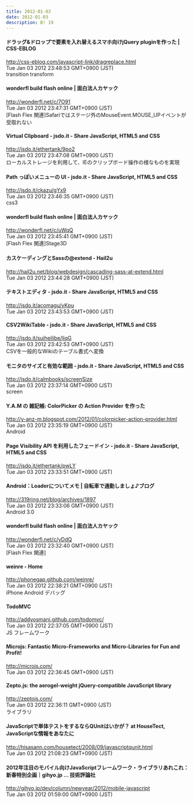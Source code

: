 ```yaml
---
title: 2012-01-03
date: 2012-01-03
description: B! 19
---
```


#### ドラッグ&ドロップで要素を入れ替えるスマホ向けjQuery pluginを作った | CSS-EBLOG
http://css-eblog.com/javascript-link/dragreplace.html<br>
Tue Jan 03 2012 23:48:53 GMT+0900 (JST)<br>
transition transform


#### wonderfl build flash online | 面白法人カヤック
http://wonderfl.net/c/7O91<br>
Tue Jan 03 2012 23:47:31 GMT+0900 (JST)<br>
[Flash Flex 関連]Safariではステージ外のMouseEvent.MOUSE_UPイベントが受取れない


#### Virtual Clipboard - jsdo.it - Share JavaScript, HTML5 and CSS
http://jsdo.it/ethertank/9po2<br>
Tue Jan 03 2012 23:47:08 GMT+0900 (JST)<br>
ローカルストレージを利用して、IEのクリップボード操作の様なものを実現


#### Path っぽいメニューの UI - jsdo.it - Share JavaScript, HTML5 and CSS
http://jsdo.it/ckazu/gYx9<br>
Tue Jan 03 2012 23:46:35 GMT+0900 (JST)<br>
css3


#### wonderfl build flash online | 面白法人カヤック
http://wonderfl.net/c/uWqQ<br>
Tue Jan 03 2012 23:45:41 GMT+0900 (JST)<br>
[Flash Flex 関連]Stage3D


#### カスケーディングとSassの@extend - Hail2u
http://hail2u.net/blog/webdesign/cascading-sass-at-extend.html<br>
Tue Jan 03 2012 23:44:28 GMT+0900 (JST)<br>


#### テキストエディタ - jsdo.it - Share JavaScript, HTML5 and CSS
http://jsdo.it/acomagu/yKpu<br>
Tue Jan 03 2012 23:43:53 GMT+0900 (JST)<br>


#### CSV2WikiTable - jsdo.it - Share JavaScript, HTML5 and CSS
http://jsdo.it/suiheilibe/ljqG<br>
Tue Jan 03 2012 23:42:53 GMT+0900 (JST)<br>
CSVを一般的なWikiのテーブル書式へ変換


#### モニタのサイズと有効な範囲 - jsdo.it - Share JavaScript, HTML5 and CSS
http://jsdo.it/calmbooks/screenSize<br>
Tue Jan 03 2012 23:37:14 GMT+0900 (JST)<br>
screen


#### Y.A.M の 雑記帳: ColorPicker の Action Provider を作った
http://y-anz-m.blogspot.com/2012/01/colorpicker-action-provider.html<br>
Tue Jan 03 2012 23:35:19 GMT+0900 (JST)<br>
Android


#### Page Visibility API を利用したフェードイン - jsdo.it - Share JavaScript, HTML5 and CSS
http://jsdo.it/ethertank/pwLY<br>
Tue Jan 03 2012 23:33:51 GMT+0900 (JST)<br>


#### Android：Loaderについてメモ | 自転車で通勤しましょ♪ブログ
http://319ring.net/blog/archives/1897<br>
Tue Jan 03 2012 23:33:06 GMT+0900 (JST)<br>
Android 3.0


#### wonderfl build flash online | 面白法人カヤック
http://wonderfl.net/c/yDdQ<br>
Tue Jan 03 2012 23:32:40 GMT+0900 (JST)<br>
[Flash Flex 関連]


#### weinre - Home
http://phonegap.github.com/weinre/<br>
Tue Jan 03 2012 22:38:21 GMT+0900 (JST)<br>
iPhone Android デバッグ


#### TodoMVC
http://addyosmani.github.com/todomvc/<br>
Tue Jan 03 2012 22:37:05 GMT+0900 (JST)<br>
JS フレームワーク


#### Microjs: Fantastic Micro-Frameworks and Micro-Libraries for Fun and Profit!
http://microjs.com/<br>
Tue Jan 03 2012 22:36:45 GMT+0900 (JST)<br>


#### Zepto.js: the aerogel-weight jQuery-compatible JavaScript library
http://zeptojs.com/<br>
Tue Jan 03 2012 22:36:11 GMT+0900 (JST)<br>
ライブラリ


#### JavaScriptで単体テストをするならQUnitはいかが？ at HouseTect, JavaScriptな情報をあなたに
http://hisasann.com/housetect/2008/09/javascriptqunit.html<br>
Tue Jan 03 2012 21:08:23 GMT+0900 (JST)<br>


#### 2012年注目のモバイル向けJavaScriptフレームワーク・ライブラリあれこれ：新春特別企画｜gihyo.jp … 技術評論社
http://gihyo.jp/dev/column/newyear/2012/mobile-javascript<br>
Tue Jan 03 2012 01:59:00 GMT+0900 (JST)<br>


